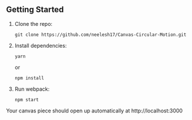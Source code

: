 ## Getting Started

1.  Clone the repo:

        git clone https://github.com/neelesh17/Canvas-Circular-Motion.git

2.  Install dependencies:

        yarn

    or

        npm install

3.  Run webpack:

        npm start

Your canvas piece should open up automatically at http://localhost:3000 
